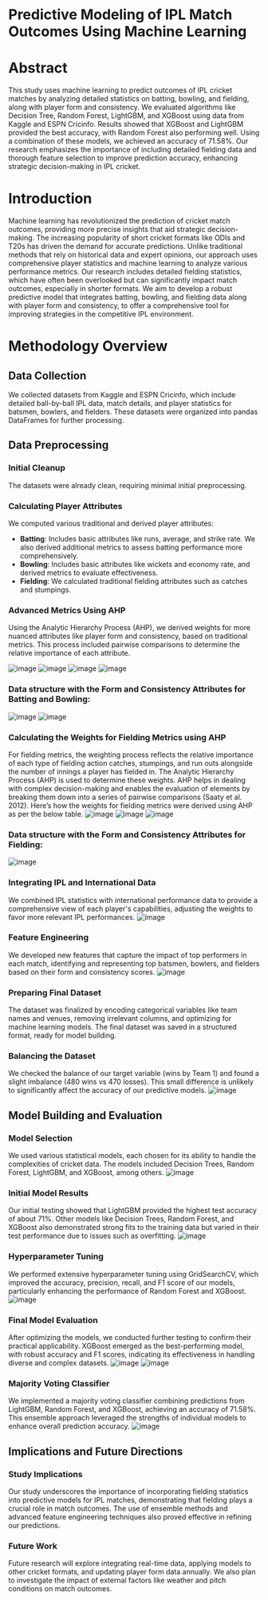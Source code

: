 # Predictive Modeling of IPL Match Outcomes Using Machine Learning

# Abstract
This study uses machine learning to predict outcomes of IPL cricket matches by analyzing detailed statistics on batting, bowling, and fielding, along with player form and consistency. We evaluated algorithms like Decision Tree, Random Forest, LightGBM, and XGBoost using data from Kaggle and ESPN Cricinfo. Results showed that XGBoost and LightGBM provided the best accuracy, with Random Forest also performing well. Using a combination of these models, we achieved an accuracy of 71.58%. Our research emphasizes the importance of including detailed fielding data and thorough feature selection to improve prediction accuracy, enhancing strategic decision-making in IPL cricket.

# Introduction
Machine learning has revolutionized the prediction of cricket match outcomes, providing more precise insights that aid strategic decision-making. The increasing popularity of short cricket formats like ODIs and T20s has driven the demand for accurate predictions. Unlike traditional methods that rely on historical data and expert opinions, our approach uses comprehensive player statistics and machine learning to analyze various performance metrics. Our research includes detailed fielding statistics, which have often been overlooked but can significantly impact match outcomes, especially in shorter formats. We aim to develop a robust predictive model that integrates batting, bowling, and fielding data along with player form and consistency, to offer a comprehensive tool for improving strategies in the competitive IPL environment.

# Methodology Overview

## Data Collection
We collected datasets from Kaggle and ESPN Cricinfo, which include detailed ball-by-ball IPL data, match details, and player statistics for batsmen, bowlers, and fielders. These datasets were organized into pandas DataFrames for further processing.

## Data Preprocessing
### Initial Cleanup
The datasets were already clean, requiring minimal initial preprocessing.

### Calculating Player Attributes
We computed various traditional and derived player attributes:
- **Batting**: Includes basic attributes like runs, average, and strike rate. We also derived additional metrics to assess batting performance more comprehensively.
- **Bowling**: Includes basic attributes like wickets and economy rate, and derived metrics to evaluate effectiveness.
- **Fielding**: We calculated traditional fielding attributes such as catches and stumpings.

### Advanced Metrics Using AHP
Using the Analytic Hierarchy Process (AHP), we derived weights for more nuanced attributes like player form and consistency, based on traditional metrics. This process included pairwise comparisons to determine the relative importance of each attribute.

![image](https://github.com/revanthkrishnamg/IPL-Game-Outcome-Prediction/assets/149286080/0aff2c84-4fc7-4bec-8760-c0d044ebc09d)
![image](https://github.com/revanthkrishnamg/IPL-Game-Outcome-Prediction/assets/149286080/94bacc57-46f2-4a90-bb33-3c584dfc8225)
![image](https://github.com/revanthkrishnamg/IPL-Game-Outcome-Prediction/assets/149286080/06a16b46-4ab3-422f-a410-b083db3ad60d)
![image](https://github.com/revanthkrishnamg/IPL-Game-Outcome-Prediction/assets/149286080/b8501cdb-bb95-4f1b-b216-61a833e97e74)

### Data structure with the Form and Consistency Attributes for Batting and Bowling:
![image](https://github.com/revanthkrishnamg/IPL-Game-Outcome-Prediction/assets/149286080/3c40e2d6-c8a8-4c54-955c-67eb30b0affb)
![image](https://github.com/revanthkrishnamg/IPL-Game-Outcome-Prediction/assets/149286080/66258031-fb62-4df1-8f11-16b248572e74)


### Calculating the Weights for Fielding Metrics using AHP
For fielding metrics, the weighting process reflects the relative importance of each type of fielding action catches, stumpings, and run outs alongside the number of innings a player has fielded in. The Analytic Hierarchy Process (AHP) is used to determine these weights. AHP helps in dealing with complex decision-making and enables the evaluation of elements by breaking them down into a series of pairwise comparisons (Saaty et al. 2012). Here’s how the weights for fielding metrics were derived using AHP as per the below table.
![image](https://github.com/revanthkrishnamg/IPL-Game-Outcome-Prediction/assets/149286080/38ea5b05-eefe-4ac9-b882-b7552e0b12a8)
![image](https://github.com/revanthkrishnamg/IPL-Game-Outcome-Prediction/assets/149286080/86a19fd6-b4f2-4d84-86ea-a65e1777deeb)
![image](https://github.com/revanthkrishnamg/IPL-Game-Outcome-Prediction/assets/149286080/aa499b97-0daf-4bde-a505-f257e89f1743)

### Data structure with the Form and Consistency Attributes for Fielding:
![image](https://github.com/revanthkrishnamg/IPL-Game-Outcome-Prediction/assets/149286080/0e36d7f3-719a-4d39-abb8-ea37210f360e)

### Integrating IPL and International Data
We combined IPL statistics with international performance data to provide a comprehensive view of each player's capabilities, adjusting the weights to favor more relevant IPL performances.
![image](https://github.com/revanthkrishnamg/IPL-Game-Outcome-Prediction/assets/149286080/b4113e69-c94f-4f18-b21b-1f0bc647e275)

### Feature Engineering
We developed new features that capture the impact of top performers in each match, identifying and representing top batsmen, bowlers, and fielders based on their form and consistency scores.
![image](https://github.com/revanthkrishnamg/IPL-Game-Outcome-Prediction/assets/149286080/8bc7201c-aae3-4a2b-8e06-5cb63606db01)

### Preparing Final Dataset
The dataset was finalized by encoding categorical variables like team names and venues, removing irrelevant columns, and optimizing for machine learning models. The final dataset was saved in a structured format, ready for model building.

### Balancing the Dataset
We checked the balance of our target variable (wins by Team 1) and found a slight imbalance (480 wins vs 470 losses). This small difference is unlikely to significantly affect the accuracy of our predictive models.
![image](https://github.com/revanthkrishnamg/IPL-Game-Outcome-Prediction/assets/149286080/4610459d-20c7-4086-b1ce-7f80cbb28a5a)

## Model Building and Evaluation

### Model Selection
We used various statistical models, each chosen for its ability to handle the complexities of cricket data. The models included Decision Trees, Random Forest, LightGBM, and XGBoost, among others.
![image](https://github.com/revanthkrishnamg/IPL-Game-Outcome-Prediction/assets/149286080/133e1b67-40b8-4110-9e32-43dfc485480b)

### Initial Model Results
Our initial testing showed that LightGBM provided the highest test accuracy of about 71%. Other models like Decision Trees, Random Forest, and XGBoost also demonstrated strong fits to the training data but varied in their test performance due to issues such as overfitting.
![image](https://github.com/revanthkrishnamg/IPL-Game-Outcome-Prediction/assets/149286080/1503bd32-93cd-41fc-855d-eec2137892b8)

### Hyperparameter Tuning
We performed extensive hyperparameter tuning using GridSearchCV, which improved the accuracy, precision, recall, and F1 score of our models, particularly enhancing the performance of Random Forest and XGBoost.
![image](https://github.com/revanthkrishnamg/IPL-Game-Outcome-Prediction/assets/149286080/79d2b48b-27ac-4151-a295-1322ec73765d)

### Final Model Evaluation
After optimizing the models, we conducted further testing to confirm their practical applicability. XGBoost emerged as the best-performing model, with robust accuracy and F1 scores, indicating its effectiveness in handling diverse and complex datasets.
![image](https://github.com/revanthkrishnamg/IPL-Game-Outcome-Prediction/assets/149286080/2bad1e97-315b-4265-bfee-9d678cc6443b)
![image](https://github.com/revanthkrishnamg/IPL-Game-Outcome-Prediction/assets/149286080/36d278d8-87df-4225-9e7b-32adbeeec5f2)

### Majority Voting Classifier
We implemented a majority voting classifier combining predictions from LightGBM, Random Forest, and XGBoost, achieving an accuracy of 71.58%. This ensemble approach leveraged the strengths of individual models to enhance overall prediction accuracy.
![image](https://github.com/revanthkrishnamg/IPL-Game-Outcome-Prediction/assets/149286080/2aab39ae-56ab-4deb-b06a-989c3f553a6f)

## Implications and Future Directions

### Study Implications
Our study underscores the importance of incorporating fielding statistics into predictive models for IPL matches, demonstrating that fielding plays a crucial role in match outcomes. The use of ensemble methods and advanced feature engineering techniques also proved effective in refining our predictions.

### Future Work
Future research will explore integrating real-time data, applying models to other cricket formats, and updating player form data annually. We also plan to investigate the impact of external factors like weather and pitch conditions on match outcomes.
